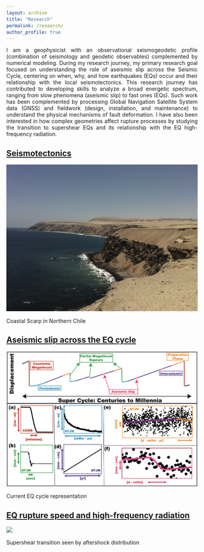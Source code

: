 ```yaml
---
layout: archive
title: "Research"
permalink: /research/
author_profile: true
---
```

<p align="justify">I am a geophysicist with an observational seismogeodetic profile (combination of seismology and geodetic observables) complemented by numerical modeling. During my research journey, my primary research goal focused on understanding the role of aseismic slip across the Seismic Cycle, centering on when, why, and how earthquakes (EQs) occur and their relationship with the local seismotectonics. This research journey has contributed to developing skills to analyze a broad energetic spectrum, ranging from slow phenomena (aseismic slip) to fast ones (EQs). Such work has been complemented by processing Global Navigation Satellite System data (GNSS) and fieldwork (design, installation, and maintenance) to understand the physical mechanisms of fault deformation. I have also been interested in how complex geometries affect rupture processes by studying the transition to supershear EQs and its relationship with the EQ high-frequency radiation. </p>

<h2><b><a href="https://jjarag.github.io/research/seismotectonics">Seismotectonics</a></b></h2> 
<div class="figure">
<img src="/images/research/seismotectonics_intro.png" width="600">
<p class="caption">Coastal Scarp in Northern Chile</p>
</div>

<h2><b><a href="https://jjarag.github.io/research/aseismic">Aseismic slip across the EQ cycle</a></b></h2> 
<div class="figure">
<img src="/images/research/cycle.png" width="600">
<p class="caption">Current EQ cycle representation</p>
</div>

<h2><b><a href="https://jjarag.github.io/research/supershear">EQ rupture speed and high-frequency radiation</a></b></h2> 
<div class="figure">
<img src="/images/research/super.png" width="600">
<p class="caption">Supershear transition seen by aftershock distribution</p>
</div>
